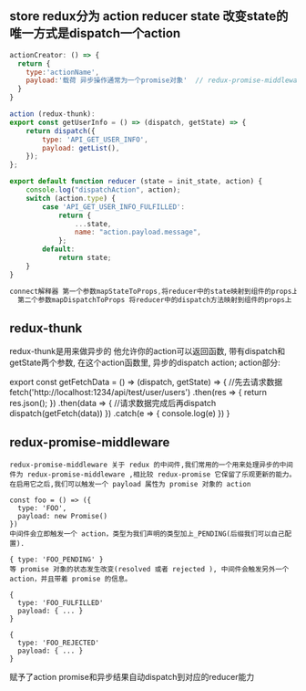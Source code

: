 ## store redux分为  action reducer state   改变state的唯一方式是dispatch一个action

```javascript
actionCreator: () => {
  return {
    type:'actionName',
    payload:'载荷 异步操作通常为一个promise对象'  // redux-promise-middleware使payload变为一个promise对象
  }
}

action (redux-thunk): 
export const getUserInfo = () => (dispatch, getState) => {
	return dispatch({
		type: 'API_GET_USER_INFO',
		payload: getList(),
	});
};

export default function reducer (state = init_state, action) {
	console.log("dispatchAction", action);
	switch (action.type) {
		case 'API_GET_USER_INFO_FULFILLED':
			return {
				...state,
				name: "action.payload.message",
			};
		default:
			return state;
	}
}

connect解释器 第一个参数mapStateToProps,将reducer中的state映射到组件的props上
  第二个参数mapDispatchToProps 将reducer中的dispatch方法映射到组件的props上
```

## redux-thunk

redux-thunk是用来做异步的
他允许你的action可以返回函数, 带有dispatch和getState两个参数, 在这个action函数里, 异步的dispatch action;
action部分:

export const getFetchData = () => (dispatch, getState) => {
  //先去请求数据
    fetch('http://localhost:1234/api/test/user/users')
        .then(res => {
            return res.json();
        })
        .then(data => {
            //请求数据完成后再dispatch
            dispatch(getFetch(data))
        })
        .catch(e => {
            console.log(e)
        })
}

## redux-promise-middleware
```
redux-promise-middleware 关于 redux 的中间件,我们常用的一个用来处理异步的中间件为 redux-promise-middleware ,相比较 redux-promise 它保留了乐观更新的能力。在启用它之后,我们可以触发一个 payload 属性为 promise 对象的 action

const foo = () => ({
  type: 'FOO',
  payload: new Promise()
})
中间件会立即触发一个 action，类型为我们声明的类型加上_PENDING(后缀我们可以自己配置).

{ type: 'FOO_PENDING' }
等 promise 对象的状态发生改变(resolved 或者 rejected ), 中间件会触发另外一个 action，并且带着 promise 的信息。

{
  type: 'FOO_FULFILLED'
  payload: { ... }
}

{
  type: 'FOO_REJECTED'
  payload: { ... }
}
```
赋予了action  promise和异步结果自动dispatch到对应的reducer能力